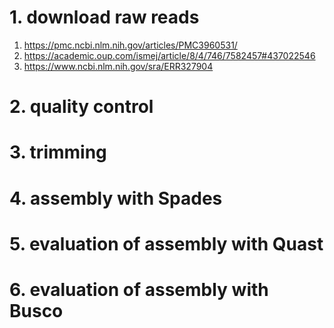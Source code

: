 # 1. download raw reads

1. https://pmc.ncbi.nlm.nih.gov/articles/PMC3960531/
2. https://academic.oup.com/ismej/article/8/4/746/7582457#437022546
3. https://www.ncbi.nlm.nih.gov/sra/ERR327904

# 2. quality control

# 3. trimming

# 4. assembly with Spades

# 5. evaluation of assembly with Quast

# 6. evaluation of assembly with Busco